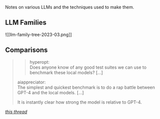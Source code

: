 Notes on various LLMs and the techniques used to make them.

## LLM Families

![[llm-family-tree-2023-03.png]]

## Comparisons 

>>hyperopt:  
>>Does anyone know of any good test suites we can use to benchmark these local models? \[...\]
>
>aiappreciator:  
>The simplest and quickest benchmark is to do a rap battle between GPT-4 and the local models. \[...\]
>
>It is instantly clear how strong the model is relative to GPT-4.

[<cite>this thread</cite>](https://news.ycombinator.com/item?id=35349853)
